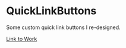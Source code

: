 # QuickLinkButtons
Some custom quick link buttons I re-designed.

[Link to Work](https://quick-link-buttons.netlify.app/)
